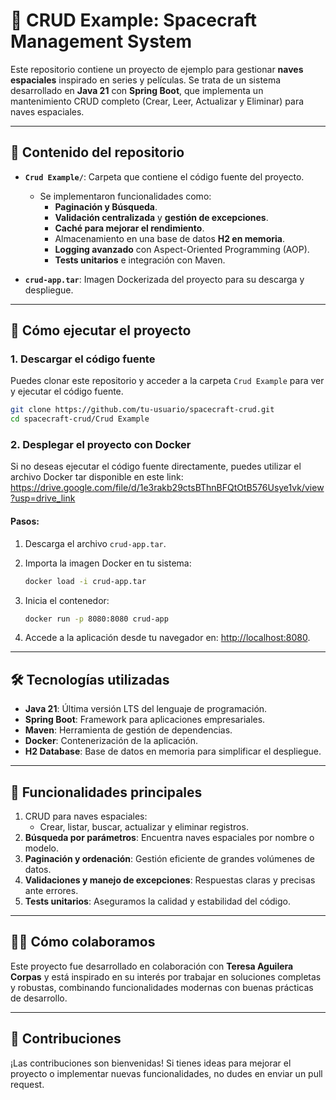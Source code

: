 
# 🚀 CRUD Example: Spacecraft Management System

Este repositorio contiene un proyecto de ejemplo para gestionar **naves espaciales** inspirado en series y películas. Se trata de un sistema desarrollado en **Java 21** con **Spring Boot**, que implementa un mantenimiento CRUD completo (Crear, Leer, Actualizar y Eliminar) para naves espaciales.

---

## 📂 Contenido del repositorio

- **`Crud Example/`**: Carpeta que contiene el código fuente del proyecto.
  - Se implementaron funcionalidades como:
    - **Paginación y Búsqueda**.
    - **Validación centralizada** y **gestión de excepciones**.
    - **Caché para mejorar el rendimiento**.
    - Almacenamiento en una base de datos **H2 en memoria**.
    - **Logging avanzado** con Aspect-Oriented Programming (AOP).
    - **Tests unitarios** e integración con Maven.

- **`crud-app.tar`**: Imagen Dockerizada del proyecto para su descarga y despliegue.

---

## 🚀 Cómo ejecutar el proyecto

### **1. Descargar el código fuente**
Puedes clonar este repositorio y acceder a la carpeta `Crud Example` para ver y ejecutar el código fuente.

```bash
git clone https://github.com/tu-usuario/spacecraft-crud.git
cd spacecraft-crud/Crud Example
```

### **2. Desplegar el proyecto con Docker**
Si no deseas ejecutar el código fuente directamente, puedes utilizar el archivo Docker tar disponible en este link:
https://drive.google.com/file/d/1e3rakb29ctsBThnBFQtOtB576Usye1vk/view?usp=drive_link

#### **Pasos:**
1. Descarga el archivo `crud-app.tar`.
2. Importa la imagen Docker en tu sistema:

   ```bash
   docker load -i crud-app.tar
   ```

3. Inicia el contenedor:

   ```bash
   docker run -p 8080:8080 crud-app
   ```

4. Accede a la aplicación desde tu navegador en: [http://localhost:8080](http://localhost:8080).

---

## 🛠️ Tecnologías utilizadas

- **Java 21**: Última versión LTS del lenguaje de programación.
- **Spring Boot**: Framework para aplicaciones empresariales.
- **Maven**: Herramienta de gestión de dependencias.
- **Docker**: Contenerización de la aplicación.
- **H2 Database**: Base de datos en memoria para simplificar el despliegue.

---

## 📖 Funcionalidades principales

1. CRUD para naves espaciales:
   - Crear, listar, buscar, actualizar y eliminar registros.
2. **Búsqueda por parámetros**: Encuentra naves espaciales por nombre o modelo.
3. **Paginación y ordenación**: Gestión eficiente de grandes volúmenes de datos.
4. **Validaciones y manejo de excepciones**: Respuestas claras y precisas ante errores.
5. **Tests unitarios**: Aseguramos la calidad y estabilidad del código.

---

## 👩‍💻 Cómo colaboramos

Este proyecto fue desarrollado en colaboración con **Teresa Aguilera Corpas** y está inspirado en su interés por trabajar en soluciones completas y robustas, combinando funcionalidades modernas con buenas prácticas de desarrollo.

---

## 🌟 Contribuciones

¡Las contribuciones son bienvenidas! Si tienes ideas para mejorar el proyecto o implementar nuevas funcionalidades, no dudes en enviar un pull request.
